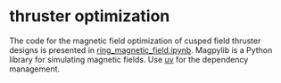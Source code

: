 # thruster optimization

The code for the magnetic field optimization of cusped field thruster designs is presented in [ring_magnetic_field.ipynb](https://github.com/laleph/thruster_optimization/ring_magnetic_field.ipynb).
Magpylib is a Python library for simulating magnetic fields. Use [uv](https://github.com/astral-sh/uv) for the dependency management.
